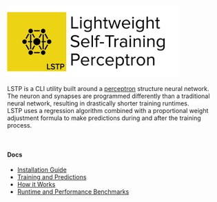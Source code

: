 <img src="https://raw.githubusercontent.com/hershyz/LSTP/master/assets/lstp_logo.png"/>

<br/>

<p>
LSTP is a CLI utility built around a <a href="https://en.wikipedia.org/wiki/Perceptron">perceptron</a> structure neural network.<br/>
The neuron and synapses are programmed differently than a traditional neural network, resulting in drastically shorter training runtimes.</br>
LSTP uses a regression algorithm combined with a proportional weight adjustment formula to make predictions during and after the training process.</br>
</p>

<br/>

<h4>Docs</h4>
<ul>
  <li><a href="">Installation Guide</a></li>
  <li><a href="">Training and Predictions</a></li>
  <li><a href="">How it Works</a></li>
  <li><a href="">Runtime and Performance Benchmarks</a></li>
</ul>
